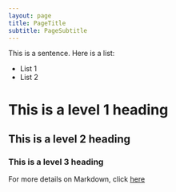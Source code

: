 ```yaml
---
layout: page
title: PageTitle
subtitle: PageSubtitle
---
```


This is a sentence. Here is a list:

- List 1
- List 2

# This is a level 1 heading

## This is a level 2 heading

### This is a level 3 heading

For more details on Markdown, click [here](https://docs.github.com/en/get-started/writing-on-github/getting-started-with-writing-and-formatting-on-github/basic-writing-and-formatting-syntax)
